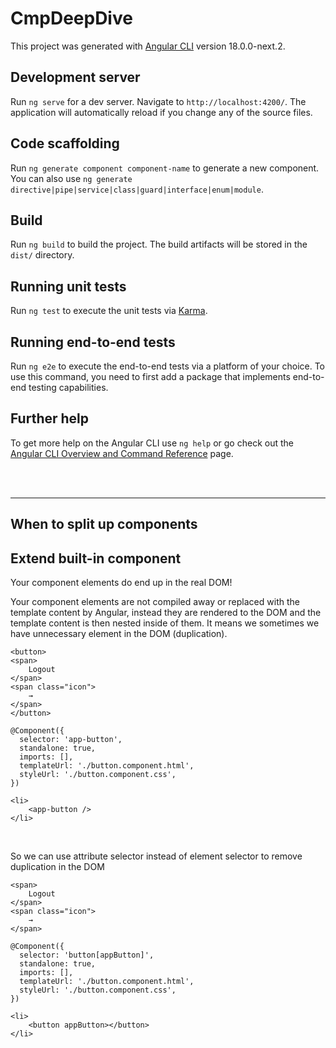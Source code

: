 # CmpDeepDive

This project was generated with [Angular CLI](https://github.com/angular/angular-cli) version 18.0.0-next.2.

## Development server

Run `ng serve` for a dev server. Navigate to `http://localhost:4200/`. The application will automatically reload if you change any of the source files.

## Code scaffolding

Run `ng generate component component-name` to generate a new component. You can also use `ng generate directive|pipe|service|class|guard|interface|enum|module`.

## Build

Run `ng build` to build the project. The build artifacts will be stored in the `dist/` directory.

## Running unit tests

Run `ng test` to execute the unit tests via [Karma](https://karma-runner.github.io).

## Running end-to-end tests

Run `ng e2e` to execute the end-to-end tests via a platform of your choice. To use this command, you need to first add a package that implements end-to-end testing capabilities.

## Further help

To get more help on the Angular CLI use `ng help` or go check out the [Angular CLI Overview and Command Reference](https://angular.io/cli) page.

<br>
<br>
<hr>

## When to split up components

## Extend built-in component

Your component elements do end up in the real DOM!

Your component elements are not compiled away or replaced with the template content by Angular, instead they are rendered to the DOM and the template content is then nested inside of them. It means we sometimes we have unnecessary element in the DOM (duplication).

```
<button>
<span>
    Logout
</span>
<span class="icon">
    →
</span>
</button>
```

```
@Component({
  selector: 'app-button',
  standalone: true,
  imports: [],
  templateUrl: './button.component.html',
  styleUrl: './button.component.css',
})
```

```
<li>
    <app-button />
</li>
```

<br>

So we can use attribute selector instead of element selector to remove duplication in the DOM

```
<span>
    Logout
</span>
<span class="icon">
    →
</span>
```

```
@Component({
  selector: 'button[appButton]',
  standalone: true,
  imports: [],
  templateUrl: './button.component.html',
  styleUrl: './button.component.css',
})
```

```
<li>
    <button appButton></button>
</li>
```